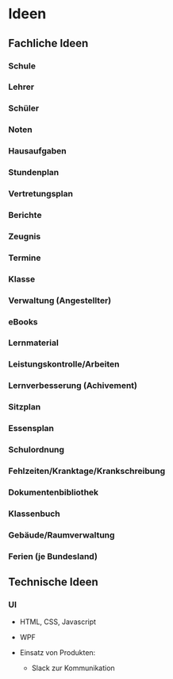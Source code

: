 # Ideen

## Fachliche Ideen

### Schule

### Lehrer

### Schüler

### Noten

### Hausaufgaben

### Stundenplan

### Vertretungsplan

### Berichte

### Zeugnis

### Termine

### Klasse

### Verwaltung (Angestellter)

### eBooks

### Lernmaterial

### Leistungskontrolle/Arbeiten

### Lernverbesserung (Achivement)

### Sitzplan

### Essensplan

### Schulordnung

### Fehlzeiten/Kranktage/Krankschreibung

### Dokumentenbibliothek

### Klassenbuch

### Gebäude/Raumverwaltung

### Ferien (je Bundesland)

## Technische Ideen

### UI

* HTML, CSS, Javascript
* WPF

* Einsatz von Produkten:
  * Slack zur Kommunikation
